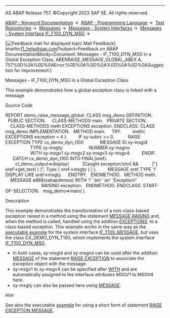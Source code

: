   

* * *

AS ABAP Release 757, ©Copyright 2023 SAP SE. All rights reserved.

[ABAP - Keyword Documentation](javascript:call_link\('abenabap.htm'\)) →  [ABAP - Programming Language](javascript:call_link\('abenabap_reference.htm'\)) →  [Text Repositories](javascript:call_link\('abenabap_texts.htm'\)) →  [Messages](javascript:call_link\('abenabap_messages.htm'\)) →  [Messages - System Interfaces](javascript:call_link\('abenmessage_interfaces.htm'\)) →  [Messages - System Interface IF\_T100\_DYN\_MSG](javascript:call_link\('abenif_t100_dyn_msg.htm'\)) → 

 [![](Mail.gif?object=Mail.gif&sap-language=EN "Feedback mail for displayed topic") Mail Feedback](mailto:f1_help@sap.com?subject=Feedback on ABAP Documentation&body=Document: Messages - IF_T100_DYN_MSG in a Global Exception Class, ABENRAISE_MESSAGE_GLOBAL_ABEX
A, 757%0D%0A%0D%0AError:%0D%0A%0D%0A%0D%0A%0D%0ASuggestion for improvement:)

Messages - IF\_T100\_DYN\_MSG in a Global Exception Class

This example demonstrates how a global exception class is linked with a message

Source Code   

REPORT demo\_raise\_message\_global.
CLASS msg\_demo DEFINITION.
  PUBLIC SECTION.
    CLASS-METHODS main.
  PRIVATE SECTION.
    CLASS-METHODS meth EXCEPTIONS exception.
ENDCLASS.
CLASS msg\_demo IMPLEMENTATION.
  METHOD main.
    TRY.
        meth( EXCEPTIONS exception = 4 ).
        IF sy-subrc <> 0.
          RAISE EXCEPTION TYPE cx\_demo\_dyn\_t100
            MESSAGE ID sy-msgid
                    TYPE sy-msgty
                    NUMBER sy-msgno
                    WITH sy-msgv1 sy-msgv2 sy-msgv3 sy-msgv4.
        ENDIF.
      CATCH cx\_demo\_dyn\_t100 INTO FINAL(oref).
        cl\_demo\_output=>display(
          |Caught exception:\\n\\n| &&
          |"{ oref->get\_text( ) }", Type { oref->msgty } | ).
        MESSAGE oref TYPE 'I' DISPLAY LIKE oref->msgty.
    ENDTRY.
  ENDMETHOD.
  METHOD meth.
    MESSAGE e888(sabapdemos) WITH 'I' 'am' 'an' 'Exception!'
                             RAISING exception.
  ENDMETHOD.
ENDCLASS.
START-OF-SELECTION.
  msg\_demo=>main( ).

Description   

This example demonstrates the transformation of a non-class-based exception raised in a method using the statement [MESSAGE RAISING](javascript:call_link\('abapmessage_raising.htm'\)) and, when the method is called, handled using the addition [EXCEPTIONS](javascript:call_link\('abapcall_method_parameters.htm'\)), to a class-based exception. This example works in the same way as the [executable example](javascript:call_link\('abenmessage_interface_reuse_abexa.htm'\)) for the system interface [IF\_T100\_MESSAGE](javascript:call_link\('abenif_t100_message.htm'\)), but uses the class CX\_DEMO\_DYN\_T100, which implements the system interface [IF\_T100\_DYN\_MSG](javascript:call_link\('abenif_t100_dyn_msg.htm'\)).

-   In both cases, sy-msgid and sy-msgno can be used after the addition [MESSAGE](javascript:call_link\('abapraise_exception_message.htm'\)) of the statement [RAISE EXCEPTION](javascript:call_link\('abapraise_exception_class.htm'\)) to associate the exception object with the message.
-   sy-msgv1 to sy-msgv4 can be specified after [WITH](javascript:call_link\('abapraise_exception_message.htm'\)) and are automatically assigned to the interface attributes MSGV1 to MSGV4 here.
-   sy-msgty can also be passed here using [MESSAGE](javascript:call_link\('abapraise_exception_message.htm'\)).

Hint

See also the executable [example](javascript:call_link\('abenraise_message_glbl_shrt_abexa.htm'\)) for using a short form of statement [RAISE EXCEPTION MESSAGE](javascript:call_link\('abapraise_exception_message.htm'\)).